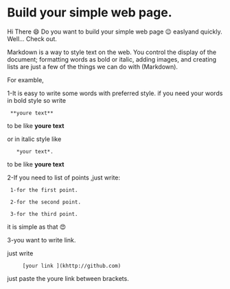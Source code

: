 Build your simple web page.
=============================

Hi There :smile:
Do you want to build your simple web page :wink: easlyand quickly.
Well... Check out.

Markdown is a way to style text on the web. You control the display of the document; formatting words as bold or italic, adding images, and creating lists are just a few of the things we can do with (Markdown).

For examble,

1-It is easy to write some words with preferred style.
if you need your words in bold style so write 

     **youre text**
 to be like **youre text**    

or in italic style like     
       
       *your text*.
       
 to be like **youre text**  

2-If you need to list of points ,just write:

     1-for the first point.
     
     2-for the second point.
     
     3-for the third point.
     
     
it is simple as that :heart_eyes:
     
3-you want to write link.

just write 

         [your link ](khttp://github.com) 

just paste the youre link between brackets.


     
     



